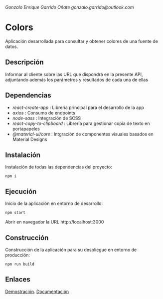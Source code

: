_Gonzalo Enrique Garrido Oñate_
_gonzalo.garrido@outlook.com_

# Colors

Aplicación desarrollada para consultar y obtener colores de una fuente de datos.

## Descripción
Informar al cliente sobre las URL que dispondrá en la presente API, adjuntando además los parámetros y resultados de cada una de ellas

## Dependencias

* _react-create-app_ : Librería principal para el desarrollo de la app
* _axios_ : Consumo de endpoints
* _node-sass_ : Integración de SCSS
* _react-copy-to-clipboard_ : Librería para gestionar copia de texto en portapapeles
* _@material-ui/core_ : Intgración de componentes visuales basados en Material Designs

## Instalación

Instalación de todas las dependencias del proyecto:
```
npm i
```

## Ejecución

Inicio de la aplicación en entorno de desarrollo:
```
npm start
```
Abrir en navegador la URL http://localhost:3000

## Construcción

Construcción de la aplicación para su despliegue en entorno de producción:
```
npm run build
```

## Enlaces

[Demostración](https://ggarrido89-colors.herokuapp.com).
[Documentación](https://github.com/ggarrido89/colors)